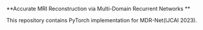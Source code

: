 **Accurate MRI Reconstruction via Multi-Domain Recurrent Networks
**

This repository contains PyTorch implementation for MDR-Net(IJCAI 2023).

